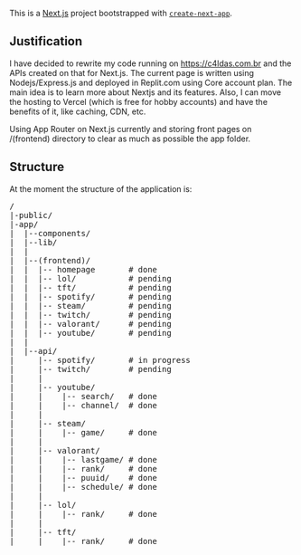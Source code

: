 This is a [Next.js](https://nextjs.org/) project bootstrapped with [`create-next-app`](https://github.com/vercel/next.js/tree/canary/packages/create-next-app).

<h2> Justification</h2>

I have decided to rewrite my code running on https://c4ldas.com.br and the APIs created on that for Next.js. The current page is written using Nodejs/Express.js and deployed in Replit.com using Core account plan.
The main idea is to learn more about Nextjs and its features. Also, I can move the hosting to Vercel (which is free for hobby accounts) and have the benefits of it, like caching, CDN, etc.

Using App Router on Next.js currently and storing front pages on /(frontend) directory to clear as much as possible the app folder.

<h2> Structure </h2>

At the moment the structure of the application is:

<pre>
/
|-public/
|-app/
|  |--components/  
|  |--lib/   
|  |
|  |--(frontend)/    
|  |  |-- homepage       # done
|  |  |-- lol/           # pending
|  |  |-- tft/           # pending
|  |  |-- spotify/       # pending
|  |  |-- steam/         # pending
|  |  |-- twitch/        # pending
|  |  |-- valorant/      # pending
|  |  |-- youtube/       # pending
|  |  
|  |--api/
|     |-- spotify/       # in progress
|     |-- twitch/        # pending
|     |
|     |-- youtube/       
|     |    |-- search/   # done
|     |    |-- channel/  # done
|     |     
|     |-- steam/          
|     |    |-- game/     # done
|     |     
|     |-- valorant/       
|     |    |-- lastgame/ # done
|     |    |-- rank/     # done
|     |    |-- puuid/    # done
|     |    |-- schedule/ # done
|     |     
|     |-- lol/
|     |    |-- rank/     # done
|     |     
|     |-- tft/
|     |    |-- rank/     # done
</pre>

